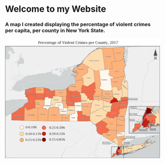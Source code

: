 # Welcome to my Website

### A map I created displaying the percentage of violent crimes per capita, per county in New York State.

![VCrimes](ViolentMap-02-02.jpg)
